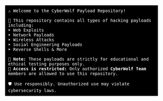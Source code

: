 <p style="background-color:black; color:white; padding:10px; font-family:monospace;">
  ⚠️ Welcome to the CyberWolf Payload Repository!<br><br>
  📂 This repository contains all types of hacking payloads including:<br>
  ➤ Web Exploits<br>
  ➤ Network Payloads<br>
  ➤ Wireless Attacks<br>
  ➤ Social Engineering Payloads<br>
  ➤ Reverse Shells & More<br><br>
  🔐 <strong>Note:</strong> These payloads are strictly for educational and ethical testing purposes only.<br>
  🚫 <strong>Access is restricted:</strong> Only authorized <strong>CyberWolf Team</strong> members are allowed to use this repository.<br><br>
  🛡️ Use responsibly. Unauthorized use may violate cybersecurity laws.
</p>
